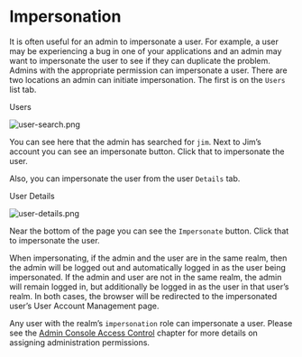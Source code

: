 # Impersonation

It is often useful for an admin to impersonate a user. For example, a user may be experiencing a bug in one of your applications and an admin may want to impersonate the user to see if they can duplicate the problem. Admins with the appropriate permission can impersonate a user. There are two locations an admin can initiate impersonation. The first is on the `Users` list tab.

Users

![user-search.png](https://wjw465150.gitbooks.io/keycloak-documentation/content/server\_admin/keycloak-images/user-search.png)

You can see here that the admin has searched for `jim`. Next to Jim’s account you can see an impersonate button. Click that to impersonate the user.

Also, you can impersonate the user from the user `Details` tab.

User Details

![user-details.png](https://wjw465150.gitbooks.io/keycloak-documentation/content/server\_admin/keycloak-images/user-details.png)

Near the bottom of the page you can see the `Impersonate` button. Click that to impersonate the user.

When impersonating, if the admin and the user are in the same realm, then the admin will be logged out and automatically logged in as the user being impersonated. If the admin and user are not in the same realm, the admin will remain logged in, but additionally be logged in as the user in that user’s realm. In both cases, the browser will be redirected to the impersonated user’s User Account Management page.

Any user with the realm’s `impersonation` role can impersonate a user. Please see the [Admin Console Access Control](https://wjw465150.gitbooks.io/keycloak-documentation/content/server\_admin/topics/admin-console-permissions.html#\_admin\_permissions) chapter for more details on assigning administration permissions.
